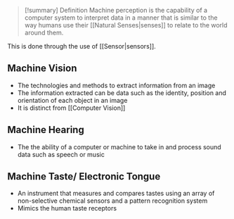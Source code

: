 > [!summary] Definition
> Machine perception is the capability of a computer system to interpret data in a manner that is similar to the way humans use their [[Natural Senses|senses]] to relate to the world around them. 

This is done through the use of [[Sensor|sensors]].

## Machine Vision
- The technologies and methods to extract information from an image
- The information extracted can be data such as the identity, position and orientation of each object in an image
- It is distinct from [[Computer Vision]]

## Machine Hearing
- The the ability of a computer or machine to take in and process sound data such as speech or music

## Machine Taste/ Electronic Tongue
- An instrument that measures and compares tastes using an array of non-selective chemical sensors and a pattern recognition system
- Mimics the human taste receptors